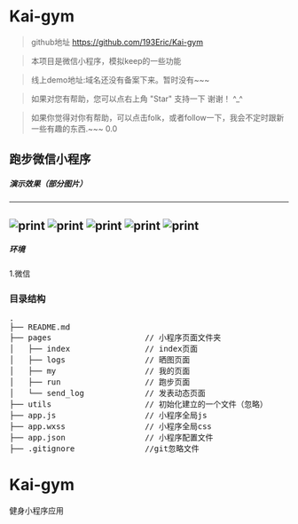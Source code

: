 # Kai-gym 

> github地址 https://github.com/193Eric/Kai-gym 

> 本项目是微信小程序，模拟keep的一些功能  

> 线上demo地址:域名还没有备案下来。暂时没有~~~

> 如果对您有帮助，您可以点右上角 "Star" 支持一下 谢谢！ ^_^  

> 如果你觉得对你有帮助，可以点击folk，或者follow一下，我会不定时跟新一些有趣的东西.~~~ 0.0  

  
## 跑步微信小程序

##### 演示效果（部分图片）
 ---

![print](https://github.com/193Eric/Kai-gym/blob/master/load/QQ%E6%88%AA%E5%9B%BE20170919140330.png) 
![print](https://github.com/193Eric/Kai-gym/blob/master/load/QQ%E6%88%AA%E5%9B%BE20170919140342.png)
![print](https://github.com/193Eric/Kai-gym/blob/master/load/QQ%E6%88%AA%E5%9B%BE20170919140402.png)
![print](https://github.com/193Eric/Kai-gym/blob/master/load/QQ%E6%88%AA%E5%9B%BE20170919140547.png)
![print](https://github.com/193Eric/Kai-gym/blob/master/load/QQ%E6%88%AA%E5%9B%BE20170919140559.png)
---

##### 环境
 1.微信
### 目录结构
<pre>
.
├── README.md       
├── pages                    // 小程序页面文件夹
│	├── index                // index页面
│   ├── logs                 // 晒图页面
│   ├── my                   // 我的页面
│	├── run                  // 跑步页面
│	└── send_log 			 // 发表动态页面
├── utils                    // 初始化建立的一个文件（忽略）      
├── app.js                   // 小程序全局js
├── app.wxss                 // 小程序全局css
├── app.json                 // 小程序配置文件
├── .gitignore               //git忽略文件
</pre>


# Kai-gym
健身小程序应用

